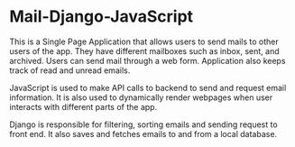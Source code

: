 # Mail-Django-JavaScript
This is a Single Page Application that allows users to send mails to other users of the app. They have different mailboxes such as inbox, sent, and archived. Users can send mail through a web form. Application also keeps track of read and unread emails.

JavaScript is used to make API calls to backend to send and request email information. It is also used to dynamically render webpages when user interacts with different parts of the app.

Django is responsible for filtering, sorting emails and sending request to front end. It also saves and fetches emails to and from a local database. 
